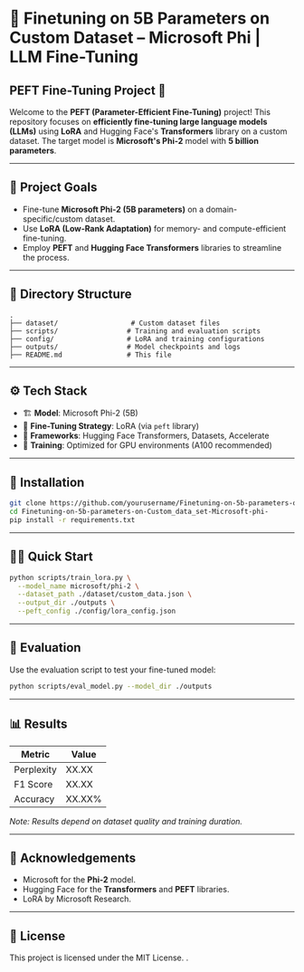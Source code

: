 # 🧠 Finetuning on 5B Parameters on Custom Dataset – Microsoft Phi | LLM Fine-Tuning

## PEFT Fine-Tuning Project 🚀

Welcome to the **PEFT (Parameter-Efficient Fine-Tuning)** project! This repository focuses on **efficiently fine-tuning large language models (LLMs)** using **LoRA** and Hugging Face's **Transformers** library on a custom dataset. The target model is **Microsoft's Phi-2** model with **5 billion parameters**.

---

## 📌 Project Goals

- Fine-tune **Microsoft Phi-2 (5B parameters)** on a domain-specific/custom dataset.
- Use **LoRA (Low-Rank Adaptation)** for memory- and compute-efficient fine-tuning.
- Employ **PEFT** and **Hugging Face Transformers** libraries to streamline the process.

---

## 📁 Directory Structure

```
.
├── dataset/                  # Custom dataset files
├── scripts/                 # Training and evaluation scripts
├── config/                  # LoRA and training configurations
├── outputs/                 # Model checkpoints and logs
├── README.md                # This file
```

---

## ⚙️ Tech Stack

- 🏗 **Model**: Microsoft Phi-2 (5B)
- 🧩 **Fine-Tuning Strategy**: LoRA (via `peft` library)
- 🧠 **Frameworks**: Hugging Face Transformers, Datasets, Accelerate
- 🚀 **Training**: Optimized for GPU environments (A100 recommended)

---

## 📝 Installation

```bash
git clone https://github.com/yourusername/Finetuning-on-5b-parameters-on-Custom_data_set-Microsoft-phi-.git
cd Finetuning-on-5b-parameters-on-Custom_data_set-Microsoft-phi-
pip install -r requirements.txt
```

---

## 🏃‍♂️ Quick Start

```bash
python scripts/train_lora.py \
  --model_name microsoft/phi-2 \
  --dataset_path ./dataset/custom_data.json \
  --output_dir ./outputs \
  --peft_config ./config/lora_config.json
```

---

## 🧪 Evaluation

Use the evaluation script to test your fine-tuned model:

```bash
python scripts/eval_model.py --model_dir ./outputs
```

---

## 📊 Results

| Metric       | Value     |
|--------------|-----------|
| Perplexity   | XX.XX     |
| F1 Score     | XX.XX     |
| Accuracy     | XX.XX%    |

*Note: Results depend on dataset quality and training duration.*

---

## 🧠 Acknowledgements

- Microsoft for the **Phi-2** model.
- Hugging Face for the **Transformers** and **PEFT** libraries.
- LoRA by Microsoft Research.

---

## 📄 License

This project is licensed under the MIT License.
.

